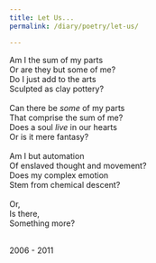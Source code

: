 ```yaml
---
title: Let Us...
permalink: /diary/poetry/let-us/

---
```

<div class="poetry">

Am I the sum of my parts<br/>
Or are they but some of me?<br/>
Do I just add to the arts<br/>
Sculpted as clay pottery?<br/>
<br/>
Can there be <em>some</em> of my parts<br/>
That comprise the sum of me?<br/>
Does a soul <em>live</em> in our hearts<br/>
Or is it mere fantasy?<br/>
<br/>
Am I but automation<br/>
Of enslaved thought and movement?<br/>
Does my complex emotion<br/>
Stem from chemical descent?<br/>
<br/>
Or,<br/>
Is there,<br/>
Something more?<br/>
<br/>

<div class="poetry_date">2006 - 2011</div>




</div>
